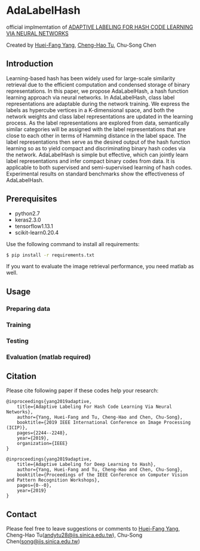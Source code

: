 # AdaLabelHash
official implmemtation of [ADAPTIVE LABELING FOR HASH CODE LEARNING VIA NEURAL NETWORKS](https://ieeexplore.ieee.org/document/8803011)

Created by [Huei-Fang Yang](https://github.com/hueifang), [Cheng-Hao Tu](https://github.com/andytu28), Chu-Song Chen 

## Introduction 
Learning-based hash has been widely used for large-scale similarity retrieval due to the efficient computation and condensed storage of binary representations. In this paper, we propose AdaLabelHash, a hash function learning approach via neural networks. In AdaLabelHash, class label representations are adaptable during the network training. We express the labels as hypercube vertices in a K-dimensional space, and both the network weights and class label representations are updated in the learning process. As the label representations are explored from data, semantically similar categories will be assigned with the label representations that are close to each other in terms of Hamming distance in the label space. The label representations then serve as the desired output of the hash function learning so as to yield compact and discriminating binary hash codes via the network. AdaLabelHash is simple but effective, which can jointly learn label representations and infer compact binary codes from data. It is applicable to both supervised and semi-supervised learning of hash codes. Experimental results on standard benchmarks show the effectiveness of AdaLabelHash.


## Prerequisites 
* python2.7
* keras2.3.0
* tensorflow1.13.1
* scikit-learn0.20.4

Use the following command to install all requirements: 
```bash
$ pip install -r requirements.txt
```

If you want to evaluate the image retrieval performance, you need matlab as well. 


## Usage

### Preparing data

### Training 

### Testing 

### Evaluation (matlab required)


## Citation 
Please cite following paper if these codes help your research:
    
    @inproceedings{yang2019adaptive,
        title={Adaptive Labeling For Hash Code Learning Via Neural Networks},
        author={Yang, Huei-Fang and Tu, Cheng-Hao and Chen, Chu-Song},
        booktitle={2019 IEEE International Conference on Image Processing (ICIP)},
        pages={2244--2248},
        year={2019},
        organization={IEEE}
    }

    @inproceedings{yang2019adaptive,
        title={Adaptive Labeling for Deep Learning to Hash},
        author={Yang, Huei-Fang and Tu, Cheng-Hao and Chen, Chu-Song},
        booktitle={Proceedings of the IEEE Conference on Computer Vision and Pattern Recognition Workshops},
        pages={0--0},
        year={2019}
    }


## Contact 
Please feel free to leave suggestions or comments to [Huei-Fang Yang](https://sites.google.com/site/hueifang/home), Cheng-Hao Tu(andytu28@iis.sinica.edu.tw), Chu-Song Chen(song@iis.sinica.edu.tw)
